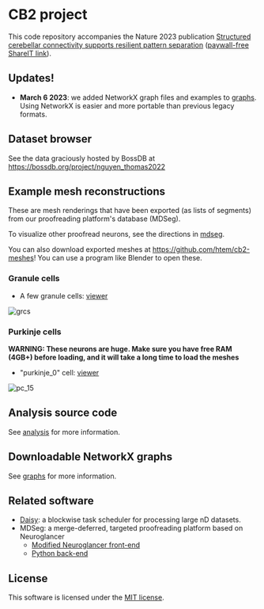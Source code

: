 # CB2 project
This code repository accompanies the Nature 2023 publication [Structured cerebellar connectivity supports resilient pattern separation](https://www.nature.com/articles/s41586-022-05471-w) ([paywall-free ShareIT link](https://rdcu.be/c0hLW)).

## Updates!

- **March 6 2023**: we added NetworkX graph files and examples to [graphs](./graphs). Using NetworkX is easier and more portable than previous legacy formats.

## Dataset browser

See the data graciously hosted by BossDB at https://bossdb.org/project/nguyen_thomas2022

## Example mesh reconstructions

These are mesh renderings that have been exported (as lists of segments) from our proofreading platform's database (MDSeg).

To visualize other proofread neurons, see the directions in [mdseg](./mdseg).

You can also download exported meshes at https://github.com/htem/cb2-meshes! You can use a program like Blender to open these.

### Granule cells
* A few granule cells: [viewer](https://htem.github.io/neuroglancer-mdseg/#!https://gist.githubusercontent.com/trivoldus28/263bdc615a2baa985dc9cb4a92981d47/raw/4abb71d4bd52fb20930787818588112d9fd5fea5/state.json)

![grcs](constructions/resources/grcs.png)

### Purkinje cells
**WARNING: These neurons are huge. Make sure you have free RAM (4GB+) before loading, and it will take a long time to load the meshes**
* "purkinje_0" cell: [viewer](https://htem.github.io/neuroglancer-mdseg/#!https://gist.githubusercontent.com/trivoldus28/25e4b83abbfbb05f504f36e81127895c/raw/70543bfe862647f9ed6ca5d72f82b5e6f8bb3e0b/state.json)

![pc_15](constructions/resources/pc_15.jpg)

## Analysis source code
See [analysis](./analysis) for more information.

## Downloadable NetworkX graphs
See [graphs](./graphs) for more information.

## Related software
* [Daisy](https://github.com/funkelab/daisy/): a blockwise task scheduler for processing large nD datasets.
* MDSeg: a merge-deferred, targeted proofreading platform based on Neuroglancer
  * [Modified Neuroglancer front-end](https://github.com/htem/neuroglancer_pr/tree/segway_pr_v2)
  * [Python back-end](https://github.com/htem/segway.mdseg)

## License
This software is licensed under the [MIT license](./LICENSE).
